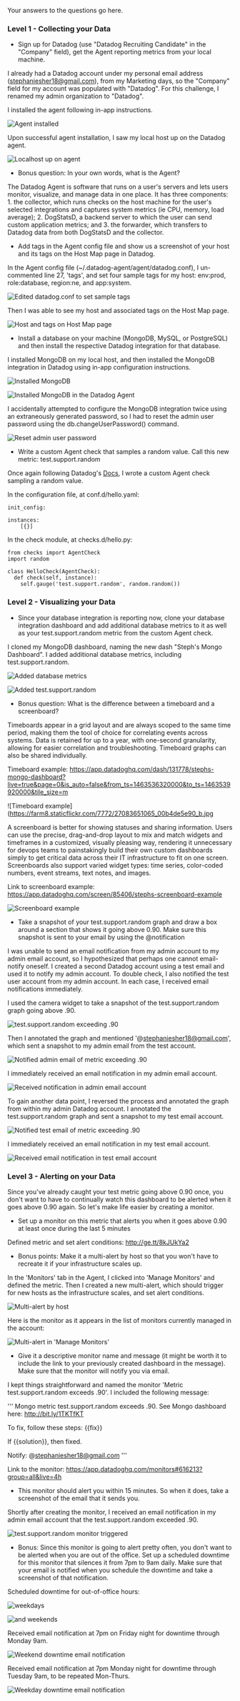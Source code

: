 Your answers to the questions go here.

### Level 1 - Collecting your Data

* Sign up for Datadog (use "Datadog Recruiting Candidate" in the "Company" field), get the Agent reporting metrics from your local machine.

I already had a Datadog account under my personal email address (stephaniesher18@gmail.com), from my Marketing days, so the "Company" field for my account was populated with "Datadog". For this challenge, I renamed my admin organization to "Datadog".

I installed the agent following in-app instructions. 

![Agent installed](https://farm8.staticflickr.com/7404/27083751985_519a09d6c5_z.jpg)

Upon successful agent installation, I saw my local host up on the Datadog agent.

![Localhost up on agent](https://farm8.staticflickr.com/7205/26479969873_9b418a62c4_b.jpg)

* Bonus question: In your own words, what is the Agent?

The Datadog Agent is software that runs on a user's servers and lets users monitor, visualize, and manage data in one place. It has three components: 1. the collector, which runs checks on the host machine for the user's selected integrations and captures system metrics (ie CPU, memory, load average); 2. DogStatsD, a backend server to which the user can send custom application metrics; and 3. the forwarder, which transfers to Datadog data from both DogStatsD and the collector.

* Add tags in the Agent config file and show us a screenshot of your host and its tags on the Host Map page in Datadog.

In the Agent config file (~/.datadog-agent/agent/datadog.conf), I un-commented line 27, 'tags', and set four sample tags for my host: env:prod, role:database, region:ne, and app:system.

![Edited datadog.conf to set sample tags](https://farm8.staticflickr.com/7199/26989098282_cd3b3cd302_z.jpg)

Then I was able to see my host and associated tags on the Host Map page.

![Host and tags on Host Map page](https://farm8.staticflickr.com/7226/27015292961_35778b79dd_b.jpg)

* Install a database on your machine (MongoDB, MySQL, or PostgreSQL) and then install the respective Datadog integration for that database.

I installed MongoDB on my local host, and then installed the MongoDB integration in Datadog using in-app configuration instructions. 

![Installed MongoDB](https://farm8.staticflickr.com/7008/26479827943_143d165d1f_b.jpg)

![Installed MongoDB in the Datadog Agent](https://farm8.staticflickr.com/7538/27015292881_17b77051e7_z.jpg)

I accidentally attempted to configure the MongoDB integration twice using an extraneously generated password, so I had to reset the admin user password using the db.changeUserPassword() command. 

![Reset admin user password](https://farm8.staticflickr.com/7205/26479827993_eee88995a9.jpg)

* Write a custom Agent check that samples a random value. Call this new metric: test.support.random

Once again following Datadog's [Docs](http://bit.ly/1sitxHf), I wrote a custom Agent check sampling a random value.

In the configuration file, at conf.d/hello.yaml:

``` 
init_config:

instances:
    [{}]
```

In the check module, at checks.d/hello.py:

```
from checks import AgentCheck
import random

class HelloCheck(AgentCheck):
  def check(self, instance):
    self.gauge('test.support.random', random.random())
```

### Level 2 - Visualizing your Data

* Since your database integration is reporting now, clone your database integration dashboard and add additional database metrics to it as well as your test.support.random metric from the custom Agent check.

I cloned my MongoDB dashboard, naming the new dash "Steph's Mongo Dashboard". I added additional database metrics, including test.support.random. 

![Added database metrics](https://farm8.staticflickr.com/7035/27015292651_45775c86f5_b.jpg) 

![Added test.support.random](https://farm8.staticflickr.com/7325/27083651095_1669a0f939_b.jpg)

* Bonus question: What is the difference between a timeboard and a screenboard?

Timeboards appear in a grid layout and are always scoped to the same time period, making them the tool of choice for correlating events across systems. Data is retained for up to a year, with one-second granularity, allowing for easier correlation and troubleshooting. Timeboard graphs can also be shared individually.

Timeboard example: https://app.datadoghq.com/dash/131778/stephs-mongo-dashboard?live=true&page=0&is_auto=false&from_ts=1463536320000&to_ts=1463539920000&tile_size=m

![Timeboard example](https://farm8.staticflickr.com/7772/27083651065_00b4de5e90_b.jpg

A screenboard is better for showing statuses and sharing information. Users can use the precise, drag-and-drop layout to mix and match widgets and timeframes in a customized, visually pleasing way, rendering it unnecessary for devops teams to painstakingly build their own custom dashboards simply to get critical data across their IT infrastructure to fit on one screen. Screenboards also support varied widget types: time series, color-coded numbers, event streams, text notes, and images.

Link to screenboard example: https://app.datadoghq.com/screen/85406/stephs-screenboard-example

![Screenboard example](https://farm8.staticflickr.com/7433/27015292551_b38b193bd6_b.jpg)

* Take a snapshot of your test.support.random graph and draw a box around a section that shows it going above 0.90. Make sure this snapshot is sent to your email by using the @notification

I was unable to send an email notification from my admin account to my admin email account, so I hypothesized that perhaps one cannot email-notify oneself. I created a second Datadog account using a test email and used it to notify my admin account. To double check, I also notified the test user account from my admin account. In each case, I received email notifications immediately.

I used the camera widget to take a snapshot of the test.support.random graph going above .90.

![test.support.random exceeding .90](https://farm8.staticflickr.com/7173/27015292431_b68eed5285_z.jpg)

Then I annotated the graph and mentioned '@stephaniesher18@gmail.com', which sent a snapshot to my admin email from the test account.

![Notified admin email of metric exceeding .90](https://farm8.staticflickr.com/7078/26479827753_34c6e641f8_z.jpg)

I immediately received an email notification in my admin email account.

![Received notification in admin email account](https://farm8.staticflickr.com/7296/27015292371_71603799ab_b.jpg)

To gain another data point, I reversed the process and annotated the graph from within my admin Datadog account. I annotated the test.support.random graph and sent a snapshot to my test email account.

![Notified test email of metric exceeding .90](https://farm8.staticflickr.com/7374/27083651045_cc34f517a2.jpg)

I immediately received an email notification in my test email account.

![Received email notification in test email account](https://farm8.staticflickr.com/7323/27083651055_9d30499791_b.jpg)


### Level 3 - Alerting on your Data

Since you've already caught your test metric going above 0.90 once, you don't want to have to continually watch this dashboard to be alerted when it goes above 0.90 again. So let's make life easier by creating a monitor.

* Set up a monitor on this metric that alerts you when it goes above 0.90 at least once during the last 5 minutes

Defined metric and set alert conditions: http://ge.tt/8kJUkYa2

* Bonus points: Make it a multi-alert by host so that you won't have to recreate it if your infrastructure scales up.

In the 'Monitors' tab in the Agent, I clicked into 'Manage Monitors' and defined the metric. Then I created a new multi-alert, which should trigger for new hosts as the infrastructure scales, and set alert conditions.  

![Multi-alert by host](https://farm8.staticflickr.com/7048/27015292271_f50e194ba2_b.jpg)

Here is the monitor as it appears in the list of monitors currently managed in the account: 

![Multi-alert in 'Manage Monitors'](https://farm8.staticflickr.com/7039/26479827603_6a0465fe20_b.jpg)

* Give it a descriptive monitor name and message (it might be worth it to include the link to your previously created dashboard in the message). Make sure that the monitor will notify you via email.

I kept things straightforward and named the monitor 'Metric test.support.random exceeds .90'. I included the following message: 

'''
Mongo metric test.support.random exceeds .90. See Mongo dashboard here: http://bit.ly/1TKTfKT  

To fix, follow these steps: {{fix}}

If {{solution}}, then fixed. 

Notify: @stephaniesher18@gmail.com
'''

Link to the monitor: https://app.datadoghq.com/monitors#616213?group=all&live=4h

* This monitor should alert you within 15 minutes. So when it does, take a screenshot of the email that it sends you.

Shortly after creating the monitor, I received an email notification in my admin email account that the test.support.random exceeded .90.

![test.support.random monitor triggered](https://farm8.staticflickr.com/7033/26989097902_6a0465fe20_z.jpg)

* Bonus: Since this monitor is going to alert pretty often, you don't want to be alerted when you are out of the office. Set up a scheduled downtime for this monitor that silences it from 7pm to 9am daily. Make sure that your email is notified when you schedule the downtime and take a screenshot of that notification.

Scheduled downtime for out-of-office hours: 

![weekdays](https://farm8.staticflickr.com/7064/26481120543_f47616af98_b.jpg) 

![and weekends](https://farm8.staticflickr.com/7783/27051745556_9afabc84cc_b.jpg)

Received email notification at 7pm on Friday night for downtime through Monday 9am.

![Weekend downtime email notification](https://farm8.staticflickr.com/7408/27083651115_cb29a1131d_b.jpg) 

Received email notification at 7pm Monday night for downtime through Tuesday 9am, to be repeated Mon-Thurs.

![Weekday downtime email notification](https://farm8.staticflickr.com/7667/27050458766_e2ce14b6e6_b.jpg)